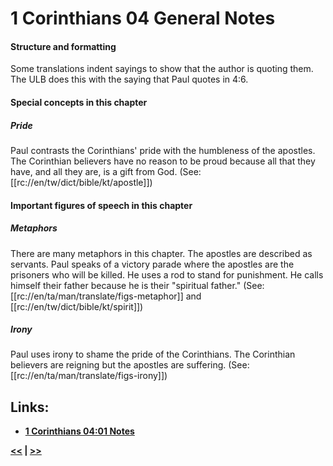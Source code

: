 # 1 Corinthians 04 General Notes #

#### Structure and formatting ####

Some translations indent sayings to show that the author is quoting them. The ULB does this with the saying that Paul quotes in 4:6.

#### Special concepts in this chapter ####

##### Pride #####
Paul contrasts the Corinthians' pride with the humbleness of the apostles. The Corinthian believers have no reason to be proud because all that they have, and all they are, is a gift from God. (See: [[rc://en/tw/dict/bible/kt/apostle]])

#### Important figures of speech in this chapter ####

##### Metaphors #####
There are many metaphors in this chapter. The apostles are described as servants. Paul speaks of a victory parade where the apostles are the prisoners who will be killed. He uses a rod to stand for punishment. He calls himself their father because he is their "spiritual father." (See: [[rc://en/ta/man/translate/figs-metaphor]] and [[rc://en/tw/dict/bible/kt/spirit]])

##### Irony #####
Paul uses irony to shame the pride of the Corinthians. The Corinthian believers are reigning but the apostles are suffering. (See: [[rc://en/ta/man/translate/figs-irony]])

## Links: ##

* __[1 Corinthians 04:01 Notes](./01.md)__

__[<<](../03/intro.md) | [>>](../05/intro.md)__
